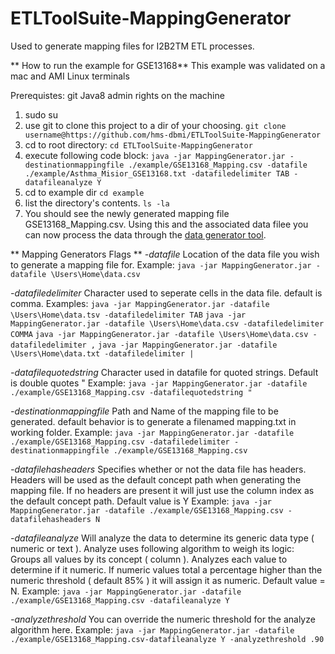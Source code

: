 # ETLToolSuite-MappingGenerator
Used to generate mapping files for I2B2TM ETL processes.

** How to run the example for GSE13168**
This example was validated on a mac and AMI Linux terminals

Prerequistes:
git
Java8
admin rights on the machine

1. sudo su
2. use git to clone this project to a dir of your choosing.
`git clone username@https://github.com/hms-dbmi/ETLToolSuite-MappingGenerator`
3. cd to root directory:
`cd ETLToolSuite-MappingGenerator` 
4. execute following code block:
`java -jar MappingGenerator.jar -destinationmappingfile ./example/GSE13168_Mapping.csv -datafile ./example/Asthma_Misior_GSE13168.txt -datafiledelimiter TAB -datafileanalyze Y`
5. cd to example dir
`cd example`
6. list the directory's contents.
`ls -la`
7. You should see the newly generated mapping file GSE13168_Mapping.csv.  Using this and the associated data filee you can now process the data through the [data generator tool](https://github.com/hms-dbmi/ETLToolSuite-EntityGenerator).


** Mapping Generators Flags **
*-datafile*
Location of the data file you wish to generate a mapping file for.
Example:
`java -jar MappingGenerator.jar -datafile \Users\Home\data.csv`

*-datafiledelimiter* 
Character used to seperate cells in the data file.  default is comma.
Examples:
`java -jar MappingGenerator.jar -datafile \Users\Home\data.tsv -datafiledelimiter TAB`
`java -jar MappingGenerator.jar -datafile \Users\Home\data.csv -datafiledelimiter COMMA`
`java -jar MappingGenerator.jar -datafile \Users\Home\data.csv -datafiledelimiter ,`
`java -jar MappingGenerator.jar -datafile \Users\Home\data.txt -datafiledelimiter |`

*-datafilequotedstring*
Character used in datafile for quoted strings.  Default is double quotes " 
Example:
`java -jar MappingGenerator.jar -datafile ./example/GSE13168_Mapping.csv -datafilequotedstring "`

*-destinationmappingfile*
Path and Name of the mapping file to be generated. default behavior is to generate a filenamed mapping.txt in working folder. 
Example:
`java -jar MappingGenerator.jar -datafile ./example/GSE13168_Mapping.csv -datafiledelimiter -destinationmappingfile ./example/GSE13168_Mapping.csv`

*-datafilehasheaders*
Specifies whether or not the data file has headers.  Headers will be used as the default concept path when generating the mapping file.
If no headers are present it will just use the column index as the default concept path.
Default value is Y
Example:
`java -jar MappingGenerator.jar -datafile ./example/GSE13168_Mapping.csv -datafilehasheaders N`

*-datafileanalyze*
Will analyze the data to determine its generic data type ( numeric or text ).
Analyze uses following algorithm to weigh its logic:
Groups all values by its concept ( column ).
Analyzes each value to determine if it numeric.
If numeric values total a percentage higher than the numeric threshold ( default 85% ) it will assign it as numeric.
Default value = N.
Example: 
`java -jar MappingGenerator.jar -datafile ./example/GSE13168_Mapping.csv -datafileanalyze Y`

*-analyzethreshold*
You can override the numeric threshold for the analyze algorithm here.
Example:
`java -jar MappingGenerator.jar -datafile ./example/GSE13168_Mapping.csv-datafileanalyze Y -analyzethreshold .90`

